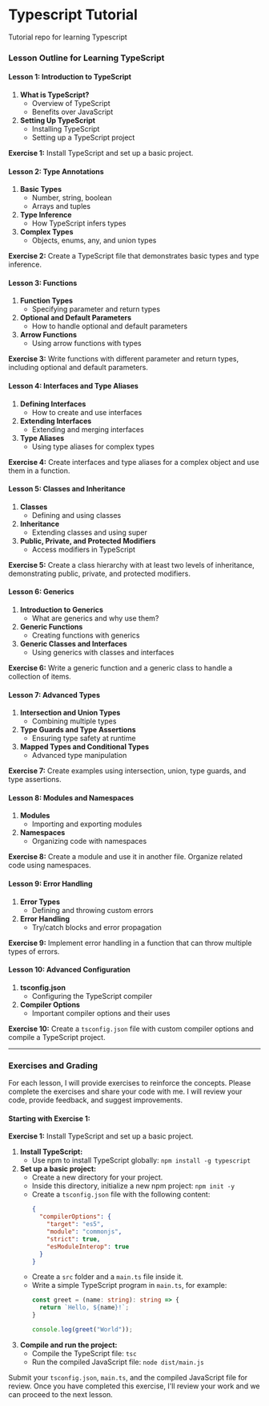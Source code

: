 # Typescript Tutorial
Tutorial repo for learning Typescript

### Lesson Outline for Learning TypeScript

#### **Lesson 1: Introduction to TypeScript**
1. **What is TypeScript?**
   - Overview of TypeScript
   - Benefits over JavaScript
2. **Setting Up TypeScript**
   - Installing TypeScript
   - Setting up a TypeScript project

**Exercise 1:** Install TypeScript and set up a basic project.

#### **Lesson 2: Type Annotations**
1. **Basic Types**
   - Number, string, boolean
   - Arrays and tuples
2. **Type Inference**
   - How TypeScript infers types
3. **Complex Types**
   - Objects, enums, any, and union types

**Exercise 2:** Create a TypeScript file that demonstrates basic types and type inference.

#### **Lesson 3: Functions**
1. **Function Types**
   - Specifying parameter and return types
2. **Optional and Default Parameters**
   - How to handle optional and default parameters
3. **Arrow Functions**
   - Using arrow functions with types

**Exercise 3:** Write functions with different parameter and return types, including optional and default parameters.

#### **Lesson 4: Interfaces and Type Aliases**
1. **Defining Interfaces**
   - How to create and use interfaces
2. **Extending Interfaces**
   - Extending and merging interfaces
3. **Type Aliases**
   - Using type aliases for complex types

**Exercise 4:** Create interfaces and type aliases for a complex object and use them in a function.

#### **Lesson 5: Classes and Inheritance**
1. **Classes**
   - Defining and using classes
2. **Inheritance**
   - Extending classes and using super
3. **Public, Private, and Protected Modifiers**
   - Access modifiers in TypeScript

**Exercise 5:** Create a class hierarchy with at least two levels of inheritance, demonstrating public, private, and protected modifiers.

#### **Lesson 6: Generics**
1. **Introduction to Generics**
   - What are generics and why use them?
2. **Generic Functions**
   - Creating functions with generics
3. **Generic Classes and Interfaces**
   - Using generics with classes and interfaces

**Exercise 6:** Write a generic function and a generic class to handle a collection of items.

#### **Lesson 7: Advanced Types**
1. **Intersection and Union Types**
   - Combining multiple types
2. **Type Guards and Type Assertions**
   - Ensuring type safety at runtime
3. **Mapped Types and Conditional Types**
   - Advanced type manipulation

**Exercise 7:** Create examples using intersection, union, type guards, and type assertions.

#### **Lesson 8: Modules and Namespaces**
1. **Modules**
   - Importing and exporting modules
2. **Namespaces**
   - Organizing code with namespaces

**Exercise 8:** Create a module and use it in another file. Organize related code using namespaces.

#### **Lesson 9: Error Handling**
1. **Error Types**
   - Defining and throwing custom errors
2. **Error Handling**
   - Try/catch blocks and error propagation

**Exercise 9:** Implement error handling in a function that can throw multiple types of errors.

#### **Lesson 10: Advanced Configuration**
1. **tsconfig.json**
   - Configuring the TypeScript compiler
2. **Compiler Options**
   - Important compiler options and their uses

**Exercise 10:** Create a `tsconfig.json` file with custom compiler options and compile a TypeScript project.

---

### Exercises and Grading

For each lesson, I will provide exercises to reinforce the concepts. Please complete the exercises and share your code with me. I will review your code, provide feedback, and suggest improvements.

#### **Starting with Exercise 1:**

**Exercise 1:** Install TypeScript and set up a basic project.

1. **Install TypeScript:**
   - Use npm to install TypeScript globally: `npm install -g typescript`
2. **Set up a basic project:**
   - Create a new directory for your project.
   - Inside this directory, initialize a new npm project: `npm init -y`
   - Create a `tsconfig.json` file with the following content:
     ```json
     {
       "compilerOptions": {
         "target": "es5",
         "module": "commonjs",
         "strict": true,
         "esModuleInterop": true
       }
     }
     ```
   - Create a `src` folder and a `main.ts` file inside it.
   - Write a simple TypeScript program in `main.ts`, for example:
     ```typescript
     const greet = (name: string): string => {
       return `Hello, ${name}!`;
     }

     console.log(greet("World"));
     ```
3. **Compile and run the project:**
   - Compile the TypeScript file: `tsc`
   - Run the compiled JavaScript file: `node dist/main.js`

Submit your `tsconfig.json`, `main.ts`, and the compiled JavaScript file for review. Once you have completed this exercise, I'll review your work and we can proceed to the next lesson.
